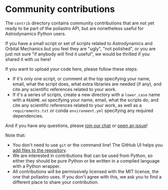 # Community contributions

The `contrib` directory contains community contributions
that are not yet ready to be part of the poliastro API,
but are nonetheless useful for Astrodynamics Python users.

If you have a small script or set of scripts
related to Astrodynamics and Orbital Mechanics
but you feel they are "ugly", "not polished",
or you are just not sure "if anybody will find it useful",
we would be thrilled if you shared it with us here!

If you want to upload your code here,
please follow these steps:

- If it's only one script,
  or comment at the top
  specifying your name, email,
  what the script does,
  what extra libraries are needed (if any),
  and cite any scientific references related to your work.
- If it's a series of scripts,
  create a new directory with a `lower_case` name
  with a `README.md` specifying your name, email,
  what the scripts do,
  and cite any scientific references related to your work,
  as well as a `requirements.txt` or conda `environment.yml`
  specifying any required dependencies.

And if you have any questions,
please [join our chat](http://chat.poliastro.space)
or [open an issue](https://github.com/poliastro/poliastro/issues/new)!

Note that:

- You don't need to use `git` or the command line!
  The GitHub UI helps you
  [add files to the repository](https://docs.github.com/en/github/managing-files-in-a-repository/adding-a-file-to-a-repository).
- We are interested in contributions that can be used from Python,
  so either they should be pure Python
  or be written in a compiled language with a Python wrapper.
- All contributions will be permissively licensed with the MIT license,
  the one that poliastro uses.
  If you don't agree with this,
  we ask you to find a different place to share your contribution.
